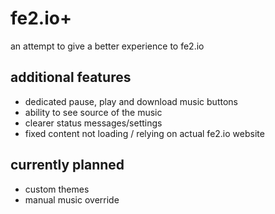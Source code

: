 # fe2.io+
an attempt to give a better experience to fe2.io


## additional features
- dedicated pause, play and download music buttons
- ability to see source of the music
- clearer status messages/settings
- fixed content not loading / relying on actual fe2.io website

## currently planned 
- custom themes
- manual music override